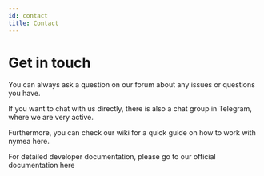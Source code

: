 ```yaml
---
id: contact
title: Contact
---
```


# Get in touch

You can always ask a question on our forum about any issues or questions you have.

If you want to chat with us directly, there is also a chat group in  Telegram, where we are very active.

Furthermore, you can check our wiki for a quick guide on how to work with nymea here.

For detailed developer documentation, please go to our official documentation here


